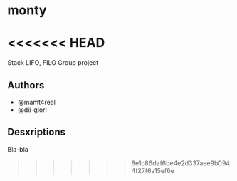 # monty
<<<<<<< HEAD
=======
Stack LIFO, FILO Group project

## Authors

* @mamt4real
* @dii-glori

## Desxriptions

Bla-bla
>>>>>>> 8e1c86daf6be4e2d337aee9b0944f27f6a15ef6e
